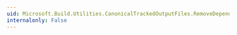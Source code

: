 ```yaml
---
uid: Microsoft.Build.Utilities.CanonicalTrackedOutputFiles.RemoveDependencyFromEntry(Microsoft.Build.Framework.ITaskItem[],Microsoft.Build.Framework.ITaskItem)
internalonly: False
---
```


